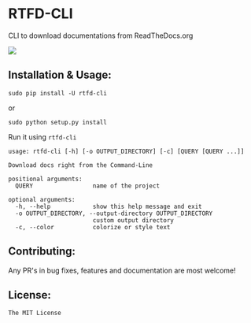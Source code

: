 # RTFD-CLI

CLI to download documentations from ReadTheDocs.org

<img src='http://i.imgur.com/SWSXnbV.gif'>

## Installation & Usage:

`sudo pip install -U rtfd-cli`

or

`sudo python setup.py install`

Run it using `rtfd-cli`

```
usage: rtfd-cli [-h] [-o OUTPUT_DIRECTORY] [-c] [QUERY [QUERY ...]]

Download docs right from the Command-Line

positional arguments:
  QUERY                 name of the project

optional arguments:
  -h, --help            show this help message and exit
  -o OUTPUT_DIRECTORY, --output-directory OUTPUT_DIRECTORY
                        custom output directory
  -c, --color           colorize or style text
```

## Contributing:

Any PR's in bug fixes, features and documentation are most welcome!

## License:

``The MIT License``

